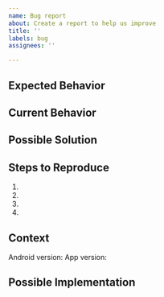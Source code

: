 ```yaml
---
name: Bug report
about: Create a report to help us improve
title: ''
labels: bug
assignees: ''

---
```


## Expected Behavior
<!--- Tell us what should happen -->

## Current Behavior
<!--- Tell us what happens instead of the expected behavior -->

## Possible Solution
<!--- Optional: suggest a fix/reason for the bug, -->

## Steps to Reproduce
<!--- reproduce this bug. Include code to reproduce, if relevant -->
1.
2.
3.
4.

## Context
Android version: 
App version: 

<!--- How has this issue affected you? What are you trying to accomplish? -->
<!--- Provide a general summary of the issue in the Title above -->

## Possible Implementation
<!--- Optional: suggest an idea for implementing addition or change -->
